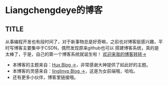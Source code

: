 # Liangchengdeye的博客

## TITLE
从事编程开发也有段时间了，对于新事物总是好奇嘛，之前也对博客挺感兴趣，平时写博客主要集中于CSDN，偶然发现原来github也可以
搭建博客系统，真的是太棒了，于是，自己的第一个博客系统就诞生啦！
<a href="https://liangchengdeye.github.io/" target="_blank">欢迎来我的博客转转&rarr;</a>

* 本博客的主题来自：[Hux Blog &rarr;](http://huangxuan.me)，非常感谢大神提供了如此好的主题。
* 本博客的灵感来自：[linglinyp Blog &rarr;](http://linglinyp.com/categories.html)，这是为女前端哦，哈哈。
* 还有更多小伙伴，博客里链接哦。


